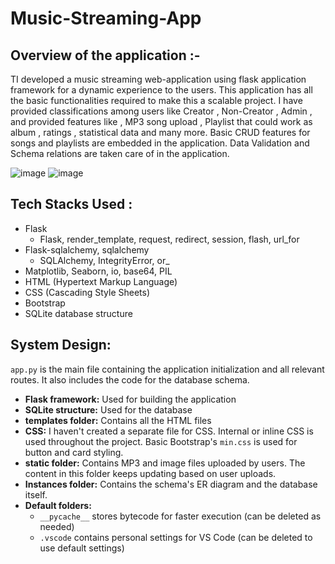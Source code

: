 # Music-Streaming-App

## Overview of the application :- 
TI developed a music streaming web-application using flask application
framework for a dynamic experience to the users. This application has all the basic
functionalities required to make this a scalable project. I have provided classifications
among users like Creator , Non-Creator , Admin , and provided features like , MP3 song
upload , Playlist that could work as album , ratings , statistical data and many more.
Basic CRUD features for songs and playlists are embedded in the application. Data
Validation and Schema relations are taken care of in the application.

![image](https://github.com/arch-adi21/Music-Streaming-App/assets/155255348/3e94ec2c-ca19-44fe-80c9-4c5932485417)
![image](https://github.com/arch-adi21/Music-Streaming-App/assets/155255348/59eca961-2167-4f81-aebc-7937dfaf7354)


## Tech Stacks Used :

* Flask
    * Flask, render_template, request, redirect, session, flash, url_for
* Flask-sqlalchemy, sqlalchemy
    * SQLAlchemy, IntegrityError, or_
* Matplotlib, Seaborn, io, base64, PIL
* HTML (Hypertext Markup Language)
* CSS (Cascading Style Sheets)
* Bootstrap
* SQLite database structure

## System Design:

`app.py` is the main file containing the application initialization and all relevant routes. It also includes the code for the database schema.

* **Flask framework:** Used for building the application
* **SQLite structure:** Used for the database
* **templates folder:** Contains all the HTML files
* **CSS:** I haven't created a separate file for CSS. Internal or inline CSS is used throughout the project. Basic Bootstrap's `min.css` is used for button and card styling.
* **static folder:** Contains MP3 and image files uploaded by users. The content in this folder keeps updating based on user uploads.
* **Instances folder:** Contains the schema's ER diagram and the database itself.
* **Default folders:**
    * `__pycache__` stores bytecode for faster execution (can be deleted as needed)
    * `.vscode` contains personal settings for VS Code (can be deleted to use default settings)
